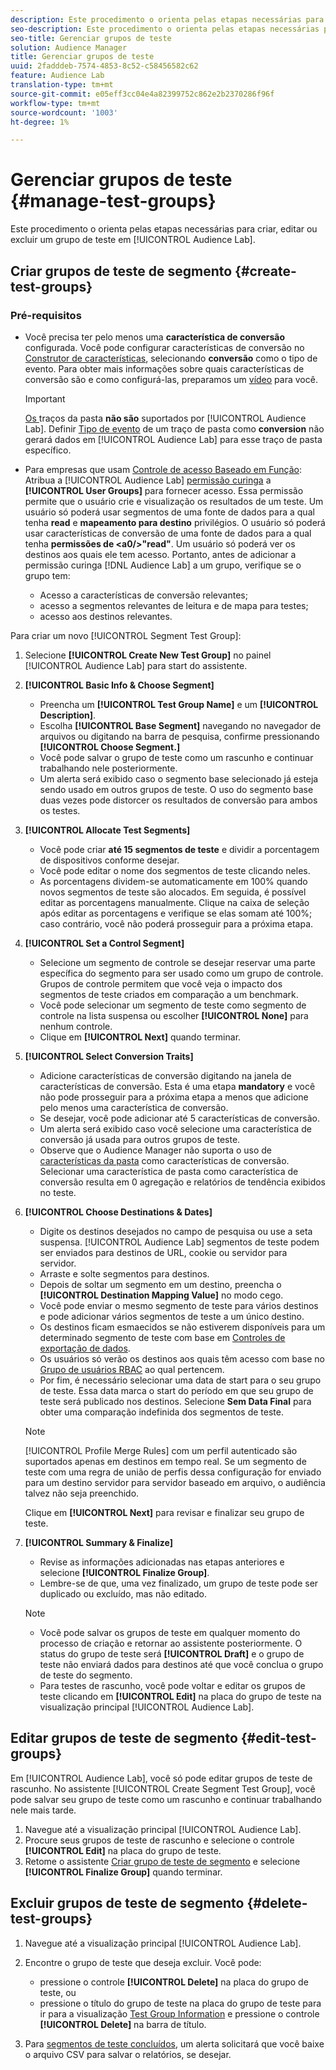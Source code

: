 ```yaml
---
description: Este procedimento o orienta pelas etapas necessárias para criar, editar ou excluir um grupo de teste no Audiência Lab
seo-description: Este procedimento o orienta pelas etapas necessárias para criar, editar ou excluir um grupo de teste no Audiência Lab
seo-title: Gerenciar grupos de teste
solution: Audience Manager
title: Gerenciar grupos de teste
uuid: 2fadddeb-7574-4853-8c52-c58456582c62
feature: Audience Lab
translation-type: tm+mt
source-git-commit: e05eff3cc04e4a82399752c862e2b2370286f96f
workflow-type: tm+mt
source-wordcount: '1003'
ht-degree: 1%

---
```



# Gerenciar grupos de teste {#manage-test-groups}

Este procedimento o orienta pelas etapas necessárias para criar, editar ou excluir um grupo de teste em [!UICONTROL Audience Lab].

## Criar grupos de teste de segmento {#create-test-groups}

### Pré-requisitos

<!-- create-test-group.xml -->

* Você precisa ter pelo menos uma **característica de conversão** configurada. Você pode configurar características de conversão no [Construtor de características](../../features/traits/create-onboarded-rule-based-traits.md), selecionando **conversão** como o tipo de evento. Para obter mais informações sobre quais características de conversão são e como configurá-las, preparamos um [vídeo](https://helpx.adobe.com/audience-manager/kt/using/creating-conversion-traits-feature-video-use.html) para você.

   >[!IMPORTANT]
   >
   >[Os ](../../features/traits/about-folder-traits.md) traços da pasta  **não são** suportados por  [!UICONTROL Audience Lab]. Definir [Tipo de evento](../../features/traits/create-onboarded-rule-based-traits.md) de um traço de pasta como **conversion** não gerará dados em [!UICONTROL Audience Lab] para esse traço de pasta específico.

* Para empresas que usam [Controle de acesso Baseado em Função](../../features/administration/administration-overview.md): Atribua a [!UICONTROL Audience Lab] [permissão curinga](../../features/administration/administration-overview.md#wild-card-permissions) a **[!UICONTROL User Groups]** para fornecer acesso. Essa permissão permite que o usuário crie e visualização os resultados de um teste. Um usuário só poderá usar segmentos de uma fonte de dados para a qual tenha **read** e **mapeamento para destino** privilégios. O usuário só poderá usar características de conversão de uma fonte de dados para a qual tenha **permissões de &lt;a0/>&quot;read&quot;**. Um usuário só poderá ver os destinos aos quais ele tem acesso. Portanto, antes de adicionar a permissão curinga [!DNL Audience Lab] a um grupo, verifique se o grupo tem:
   * Acesso a características de conversão relevantes;
   * acesso a segmentos relevantes de leitura e de mapa para testes;
   * acesso aos destinos relevantes.

Para criar um novo [!UICONTROL Segment Test Group]:

1. Selecione **[!UICONTROL Create New Test Group]** no painel [!UICONTROL Audience Lab] para start do assistente.
1. **[!UICONTROL Basic Info & Choose Segment]**

   * Preencha um **[!UICONTROL Test Group Name]** e um **[!UICONTROL Description]**.
   * Escolha **[!UICONTROL Base Segment]** navegando no navegador de arquivos ou digitando na barra de pesquisa, confirme pressionando **[!UICONTROL Choose Segment.]**
   * Você pode salvar o grupo de teste como um rascunho e continuar trabalhando nele posteriormente.
   * Um alerta será exibido caso o segmento base selecionado já esteja sendo usado em outros grupos de teste. O uso do segmento base duas vezes pode distorcer os resultados de conversão para ambos os testes.

1. **[!UICONTROL Allocate Test Segments]**

   * Você pode criar **até 15 segmentos de teste** e dividir a porcentagem de dispositivos conforme desejar.
   * Você pode editar o nome dos segmentos de teste clicando neles.
   * As porcentagens dividem-se automaticamente em 100% quando novos segmentos de teste são alocados. Em seguida, é possível editar as porcentagens manualmente. Clique na caixa de seleção após editar as porcentagens e verifique se elas somam até 100%; caso contrário, você não poderá prosseguir para a próxima etapa.

1. **[!UICONTROL Set a Control Segment]**

   * Selecione um segmento de controle se desejar reservar uma parte específica do segmento para ser usado como um grupo de controle. Grupos de controle permitem que você veja o impacto dos segmentos de teste criados em comparação a um benchmark.
   * Você pode selecionar um segmento de teste como segmento de controle na lista suspensa ou escolher **[!UICONTROL None]** para nenhum controle.
   * Clique em **[!UICONTROL Next]** quando terminar.

1. **[!UICONTROL Select Conversion Traits]**

   * Adicione características de conversão digitando na janela de características de conversão. Esta é uma etapa **mandatory** e você não pode prosseguir para a próxima etapa a menos que adicione pelo menos uma característica de conversão.
   * Se desejar, você pode adicionar até 5 características de conversão.
   * Um alerta será exibido caso você selecione uma característica de conversão já usada para outros grupos de teste.
   * Observe que o Audience Manager não suporta o uso de [características da pasta](/help/using/features/traits/about-folder-traits.md) como características de conversão. Selecionar uma característica de pasta como característica de conversão resulta em 0 agregação e relatórios de tendência exibidos no teste.

1. **[!UICONTROL Choose Destinations & Dates]**

   * Digite os destinos desejados no campo de pesquisa ou use a seta suspensa. [!UICONTROL Audience Lab] segmentos de teste podem ser enviados para destinos de URL, cookie ou servidor para servidor.
   * Arraste e solte segmentos para destinos.
   * Depois de soltar um segmento em um destino, preencha o **[!UICONTROL Destination Mapping Value]** no modo cego.
   * Você pode enviar o mesmo segmento de teste para vários destinos e pode adicionar vários segmentos de teste a um único destino.
   * Os destinos ficam esmaecidos se não estiverem disponíveis para um determinado segmento de teste com base em [Controles de exportação de dados](../../features/data-export-controls.md).
   * Os usuários só verão os destinos aos quais têm acesso com base no [Grupo de usuários RBAC](../../features/administration/administration-overview.md) ao qual pertencem.
   * Por fim, é necessário selecionar uma data de start para o seu grupo de teste. Essa data marca o start do período em que seu grupo de teste será publicado nos destinos. Selecione **Sem Data Final** para obter uma comparação indefinida dos segmentos de teste.

   >[!NOTE]
   >
   >[!UICONTROL Profile Merge Rules] com um perfil autenticado são suportados apenas em destinos em tempo real. Se um segmento de teste com uma regra de união de perfis dessa configuração for enviado para um destino servidor para servidor baseado em arquivo, o audiência talvez não seja preenchido.

   Clique em **[!UICONTROL Next]** para revisar e finalizar seu grupo de teste.

1. **[!UICONTROL Summary & Finalize]**

   * Revise as informações adicionadas nas etapas anteriores e selecione **[!UICONTROL Finalize Group]**.
   * Lembre-se de que, uma vez finalizado, um grupo de teste pode ser duplicado ou excluído, mas não editado.

   >[!NOTE]
   >* Você pode salvar os grupos de teste em qualquer momento do processo de criação e retornar ao assistente posteriormente. O status do grupo de teste será **[!UICONTROL Draft]** e o grupo de teste não enviará dados para destinos até que você conclua o grupo de teste do segmento.
   >* Para testes de rascunho, você pode voltar e editar os grupos de teste clicando em **[!UICONTROL Edit]** na placa do grupo de teste na visualização principal [!UICONTROL Audience Lab].


## Editar grupos de teste de segmento {#edit-test-groups}

Em [!UICONTROL Audience Lab], você só pode editar grupos de teste de rascunho. No assistente [!UICONTROL Create Segment Test Group], você pode salvar seu grupo de teste como um rascunho e continuar trabalhando nele mais tarde.

1. Navegue até a visualização principal [!UICONTROL Audience Lab].
1. Procure seus grupos de teste de rascunho e selecione o controle **[!UICONTROL Edit]** na placa do grupo de teste.
1. Retome o assistente [Criar grupo de teste de segmento](../../features/audience-lab/audience-lab-manage-test-groups.md#create-test-groups) e selecione **[!UICONTROL Finalize Group]** quando terminar.

## Excluir grupos de teste de segmento {#delete-test-groups}

1. Navegue até a visualização principal [!UICONTROL Audience Lab].
1. Encontre o grupo de teste que deseja excluir. Você pode:

   * pressione o controle **[!UICONTROL Delete]** na placa do grupo de teste, ou
   * pressione o título do grupo de teste na placa do grupo de teste para ir para a visualização [Test Group Information](../../features/audience-lab/audience-lab-information-view.md) e pressione o controle **[!UICONTROL Delete]** na barra de título.

1. Para [segmentos de teste concluídos](../../features/audience-lab/audience-lab.md#status), um alerta solicitará que você baixe o arquivo CSV para salvar o relatórios, se desejar.
